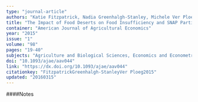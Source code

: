 ```yaml
---
type: "journal-article"
authors: "Katie Fitzpatrick, Nadia Greenhalgh-Stanley, Michele Ver Ploeg"
title: "The Impact of Food Deserts on Food Insufficiency and SNAP Participation among the Elderly"
container: "American Journal of Agricultural Economics"
year: "2015"
issue: "1"
volume: "98"
pages: "19-40"
subjects: "Agriculture and Biological Sciences, Economics and Econometrics"
doi: "10.1093/ajae/aav044"
link: "https://dx.doi.org/10.1093/ajae/aav044"
citationkey: "FitzpatrickGreenhalgh-StanleyVer Ploeg2015"
updated: "20160315"
---
```


####Notes
